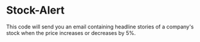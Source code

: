 # Stock-Alert
This code will send you an email containing headline stories of a company's stock when the price increases or decreases by 5%.
